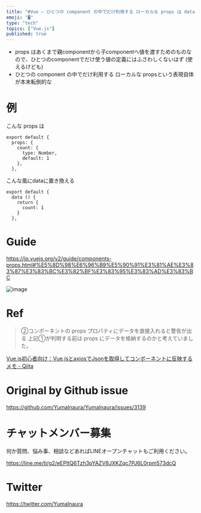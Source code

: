 ```yaml
---
title: "#Vue – ひとつの component の中でだけ利用する ローカルな props は data として定義する ( props と d"
emoji: "🖥"
type: "tech"
topics: ["Vue.js"]
published: true
---
```


- props はあくまで親componentから子componentへ値を渡すためのものなので、ひとつのcomponentでだけ使う値の定義にはふさわしくないはず (使えるけども)
- ひとつの component の中でだけ利用する ローカルな propsという表現自体が本末転倒的な

# 例

こんな props は

```
export default {
  props: {
    count: {
      type: Number,
      default: 1
    },
  },
```

こんな風にdataに置き換える

```
export default {
  data () {
    return {
      count: 1
    }
  },
```

# Guide

https://jp.vuejs.org/v2/guide/components-props.html#%E5%8D%98%E6%96%B9%E5%90%91%E3%81%AE%E3%83%87%E3%83%BC%E3%82%BF%E3%83%95%E3%83%AD%E3%83%BC

![image](https://user-images.githubusercontent.com/13635059/80944128-c2b71780-8e23-11ea-8fed-3dc400e0d43f.png)


# Ref

>②コンポーネントの props プロパティにデータを直接入れると警告が出る
>上記①が判明する前は props にデータを格納するのかと考えていました。

[Vue.js初心者向け：Vue.jsとaxiosでJsonを取得してコンポーネントに反映するメモ - Qiita](https://qiita.com/sygnas/items/7eac9491b37a1bcba0cb)

# Original by Github issue

https://github.com/YumaInaura/YumaInaura/issues/3139











<!-- Update From Qiita API -->

# チャットメンバー募集


何か質問、悩み事、相談などあればLINEオープンチャットもご利用ください。

https://line.me/ti/g2/eEPltQ6Tzh3pYAZV8JXKZqc7PJ6L0rpm573dcQ





# Twitter


https://twitter.com/YumaInaura


<!-- Update From Qiita API -->


